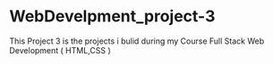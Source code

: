 # WebDevelpment_project-3
This Project 3 is  the projects i bulid during my Course Full Stack Web Development ( HTML,CSS ) 
